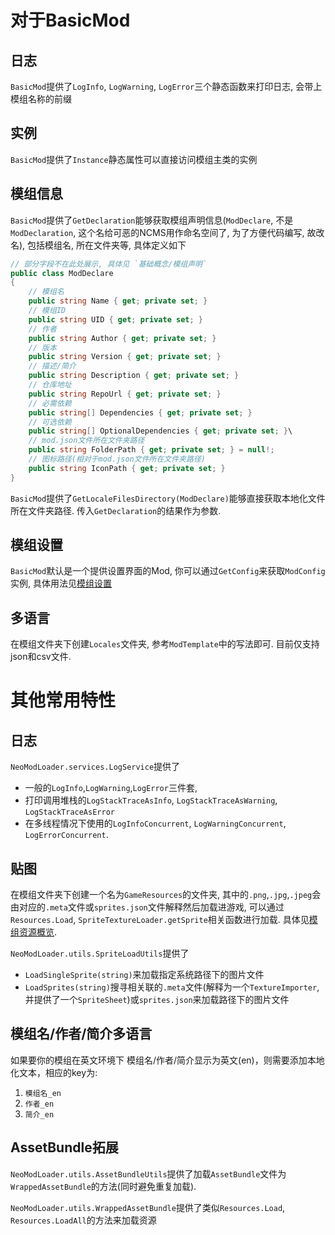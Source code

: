 # 对于BasicMod

## 日志

`BasicMod`提供了`LogInfo`, `LogWarning`, `LogError`三个静态函数来打印日志, 会带上模组名称的前缀

## 实例

`BasicMod`提供了`Instance`静态属性可以直接访问模组主类的实例

## 模组信息

`BasicMod`提供了`GetDeclaration`能够获取模组声明信息(`ModDeclare`, 不是`ModDeclaration`, 这个名给可恶的NCMS用作命名空间了, 为了方便代码编写, 故改名), 包括模组名, 所在文件夹等, 具体定义如下

```csharp
// 部分字段不在此处展示, 具体见 `基础概念/模组声明`
public class ModDeclare
{
    // 模组名
    public string Name { get; private set; }
    // 模组ID
    public string UID { get; private set; }
    // 作者
    public string Author { get; private set; }
    // 版本
    public string Version { get; private set; }
    // 描述/简介
    public string Description { get; private set; }
    // 仓库地址
    public string RepoUrl { get; private set; }
    // 必需依赖
    public string[] Dependencies { get; private set; }
    // 可选依赖
    public string[] OptionalDependencies { get; private set; }\
    // mod.json文件所在文件夹路径
    public string FolderPath { get; private set; } = null!;
    // 图标路径(相对于mod.json文件所在文件夹路径)
    public string IconPath { get; private set; }
}
```

`BasicMod`提供了`GetLocaleFilesDirectory(ModDeclare)`能够直接获取本地化文件所在文件夹路径. 传入`GetDeclaration`的结果作为参数.

## 模组设置

`BasicMod`默认是一个提供设置界面的Mod, 你可以通过`GetConfig`来获取`ModConfig`实例, 具体用法见[模组设置](../BasicConcept/ModConfiguration.md)

## 多语言

在模组文件夹下创建`Locales`文件夹, 参考`ModTemplate`中的写法即可. 目前仅支持json和csv文件.

# 其他常用特性

## 日志

`NeoModLoader.services.LogService`提供了

* 一般的`LogInfo`,`LogWarning`,`LogError`三件套,
* 打印调用堆栈的`LogStackTraceAsInfo`, `LogStackTraceAsWarning`, `LogStackTraceAsError`
* 在多线程情况下使用的`LogInfoConcurrent`, `LogWarningConcurrent`, `LogErrorConcurrent`.

## 贴图

在模组文件夹下创建一个名为`GameResources`的文件夹, 其中的`.png`,`.jpg`,`.jpeg`会由对应的`.meta`文件或`sprites.json`文件解释然后加载进游戏, 可以通过`Resources.Load`, `SpriteTextureLoader.getSprite`相关函数进行加载. 具体见[模组资源概览](../ModResources/Overview.md).

`NeoModLoader.utils.SpriteLoadUtils`提供了

* `LoadSingleSprite(string)`来加载指定系统路径下的图片文件
* `LoadSprites(string)`搜寻相关联的`.meta`文件(解释为一个`TextureImporter`, 并提供了一个`SpriteSheet`)或`sprites.json`来加载路径下的图片文件

## 模组名/作者/简介多语言

如果要你的模组在英文环境下 模组名/作者/简介显示为英文(en)，则需要添加本地化文本，相应的key为:

1. `模组名_en`
2. `作者_en`
3. `简介_en`

## AssetBundle拓展

`NeoModLoader.utils.AssetBundleUtils`提供了加载`AssetBundle`文件为`WrappedAssetBundle`的方法(同时避免重复加载).

`NeoModLoader.utils.WrappedAssetBundle`提供了类似`Resources.Load`, `Resources.LoadAll`的方法来加载资源
